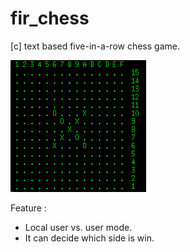 fir_chess
=========

[c] text based five-in-a-row chess game.

![This is Demo](./fir.png)  

Feature :  
* Local user vs. user mode.  
* It can decide which side is win.  
